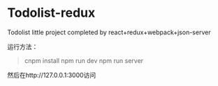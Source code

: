 # Todolist-redux
Todolist little project completed by react+redux+webpack+json-server


运行方法：
> cnpm install
 > npm run dev
 > npm run server

  然后在http://127.0.0.1:3000访问